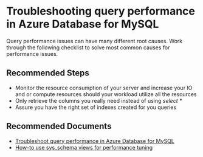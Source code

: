 <properties
	pageTitle="Troubleshooting query performance in Azure Database for MySQL"
	description="Troubleshooting query performance in Azure Database for MySQL"
	service="microsoft.dbformysql"
	resource="servers"
	authors="jan-eng"
    ms.author="janeng"
	displayOrder="31"
	selfHelpType="resource"
	supportTopicIds="32628404"
	resourceTags="servers, databases"
	productPesIds="16221"
	cloudEnvironments="public"
	articleId="1f8be777-e8a7-4e21-8c28-40baaa6fe4a2"
/>

# Troubleshooting query performance in Azure Database for MySQL

Query performance issues can have many different root causes. Work through the following checklist to solve most common causes for performance issues.

## **Recommended Steps**

* Monitor the resource consumption of your server and increase your IO and or compute resources should your workload utilize all the resources
* Only retrieve the columns you really need instead of using *select \**
* Assure you have the right set of indexes created for you queries

## **Recommended Documents**

* [Troubleshoot query performance in Azure Database for MySQL](https://docs.microsoft.com/azure/mysql/howto-troubleshoot-query-performance)<br>
* [How-to use sys_schema views for performance tuning](https://docs.microsoft.com/azure/mysql/howto-troubleshoot-sys-schema)
